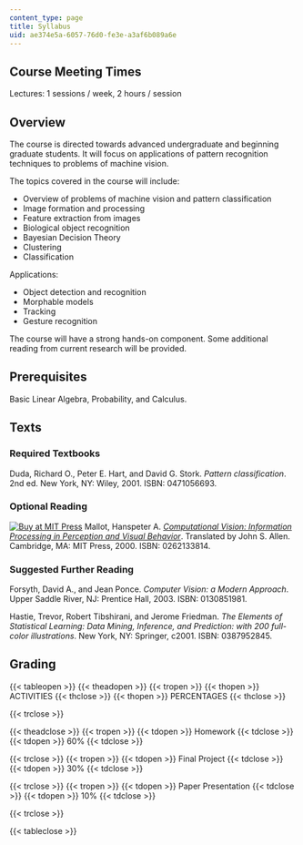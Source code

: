 ```yaml
---
content_type: page
title: Syllabus
uid: ae374e5a-6057-76d0-fe3e-a3af6b089a6e
---
```


Course Meeting Times
--------------------

Lectures: 1 sessions / week, 2 hours / session

Overview
--------

The course is directed towards advanced undergraduate and beginning graduate students. It will focus on applications of pattern recognition techniques to problems of machine vision.

The topics covered in the course will include:

*   Overview of problems of machine vision and pattern classification
*   Image formation and processing
*   Feature extraction from images
*   Biological object recognition
*   Bayesian Decision Theory
*   Clustering
*   Classification

Applications:

*   Object detection and recognition
*   Morphable models
*   Tracking
*   Gesture recognition

The course will have a strong hands-on component. Some additional reading from current research will be provided.

Prerequisites
-------------

Basic Linear Algebra, Probability, and Calculus.

Texts
-----

### Required Textbooks

Duda, Richard O., Peter E. Hart, and David G. Stork. _Pattern classification_. 2nd ed. New York, NY: Wiley, 2001. ISBN: 0471056693.

### Optional Reading

[![Buy at MIT Press](/images/mp_logo.gif)](https://mitpress.mit.edu/books/computational-vision) Mallot, Hanspeter A. [_Computational Vision: Information Processing in Perception and Visual Behavior_](https://mitpress.mit.edu/books/computational-vision). Translated by John S. Allen. Cambridge, MA: MIT Press, 2000. ISBN: 0262133814.

### Suggested Further Reading

Forsyth, David A., and Jean Ponce. _Computer Vision: a Modern Approach_. Upper Saddle River, NJ: Prentice Hall, 2003. ISBN: 0130851981.

Hastie, Trevor, Robert Tibshirani, and Jerome Friedman. _The Elements of Statistical Learning: Data Mining, Inference, and Prediction: with 200 full-color illustrations_. New York, NY: Springer, c2001. ISBN: 0387952845.

Grading
-------

{{< tableopen >}}
{{< theadopen >}}
{{< tropen >}}
{{< thopen >}}
ACTIVITIES
{{< thclose >}}
{{< thopen >}}
PERCENTAGES
{{< thclose >}}

{{< trclose >}}

{{< theadclose >}}
{{< tropen >}}
{{< tdopen >}}
Homework
{{< tdclose >}}
{{< tdopen >}}
60%
{{< tdclose >}}

{{< trclose >}}
{{< tropen >}}
{{< tdopen >}}
Final Project
{{< tdclose >}}
{{< tdopen >}}
30%
{{< tdclose >}}

{{< trclose >}}
{{< tropen >}}
{{< tdopen >}}
Paper Presentation
{{< tdclose >}}
{{< tdopen >}}
10%
{{< tdclose >}}

{{< trclose >}}

{{< tableclose >}}